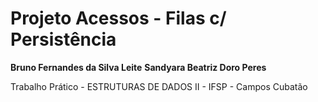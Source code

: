 # Projeto Acessos - Filas c/ Persistência
**Bruno Fernandes da Silva Leite**
**Sandyara Beatriz Doro Peres**

Trabalho Prático - ESTRUTURAS DE DADOS II - IFSP - Campos Cubatão
